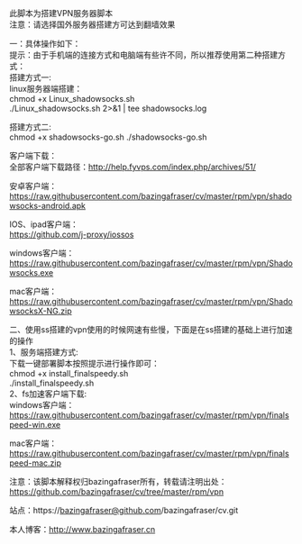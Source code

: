 此脚本为搭建VPN服务器脚本\
注意：请选择国外服务器搭建方可达到翻墙效果

一：具体操作如下：\
提示：由于手机端的连接方式和电脑端有些许不同，所以推荐使用第二种搭建方式：\
搭建方式一:\
linux服务器端搭建：\
chmod +x Linux_shadowsocks.sh\
./Linux_shadowsocks.sh 2>&1 | tee shadowsocks.log

搭建方式二:\
chmod +x shadowsocks-go.sh
./shadowsocks-go.sh

客户端下载：\
全部客户端下载路径：http://help.fyvps.com/index.php/archives/51/

安卓客户端：\
https://raw.githubusercontent.com/bazingafraser/cv/master/rpm/vpn/shadowsocks-android.apk

IOS、ipad客户端：\
https://github.com/j-proxy/iossos

windows客户端：\
https://raw.githubusercontent.com/bazingafraser/cv/master/rpm/vpn/Shadowsocks.exe

mac客户端：\
https://raw.githubusercontent.com/bazingafraser/cv/master/rpm/vpn/ShadowsocksX-NG.zip

二、使用ss搭建的vpn使用的时候网速有些慢，下面是在ss搭建的基础上进行加速的操作\
1、服务端搭建方式:\
下载一键部署脚本按照提示进行操作即可：\
chmod +x install_finalspeedy.sh\
./install_finalspeedy.sh\
2、fs加速客户端下载:\
windows客户端：\
https://raw.githubusercontent.com/bazingafraser/cv/master/rpm/vpn/finalspeed-win.exe

mac客户端：\
https://raw.githubusercontent.com/bazingafraser/cv/master/rpm/vpn/finalspeed-mac.zip

注意：该脚本解释权归bazingafraser所有，转载请注明出处：https://github.com/bazingafraser/cv/tree/master/rpm/vpn

站点：https://bazingafraser@github.com/bazingafraser/cv.git

本人博客：http://www.bazingafraser.cn
